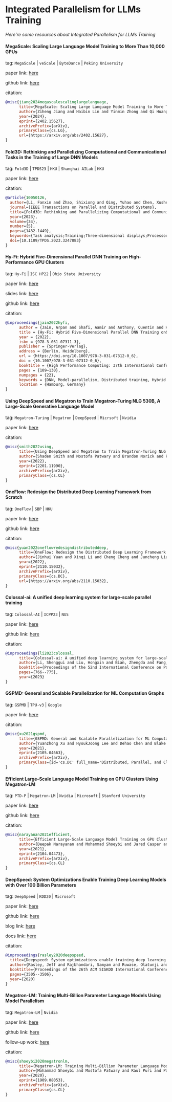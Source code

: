 
# Integrated Parallelism for LLMs Training
*Here're some resources about Integrated Parallelism for LLMs Training*


#### MegaScale: Scaling Large Language Model Training to More Than 10,000 GPUs

tag: `MegaScale` | `veScale` | `ByteDance` | `Peking University`

paper link: [here](https://arxiv.org/pdf/2402.15627)

github link: [here](https://github.com/volcengine/veScale)

citation:

```bibtex
@misc{jiang2024megascalescalinglargelanguage,
      title={MegaScale: Scaling Large Language Model Training to More Than 10,000 GPUs}, 
      author={Ziheng Jiang and Haibin Lin and Yinmin Zhong and Qi Huang and Yangrui Chen and Zhi Zhang and Yanghua Peng and Xiang Li and Cong Xie and Shibiao Nong and Yulu Jia and Sun He and Hongmin Chen and Zhihao Bai and Qi Hou and Shipeng Yan and Ding Zhou and Yiyao Sheng and Zhuo Jiang and Haohan Xu and Haoran Wei and Zhang Zhang and Pengfei Nie and Leqi Zou and Sida Zhao and Liang Xiang and Zherui Liu and Zhe Li and Xiaoying Jia and Jianxi Ye and Xin Jin and Xin Liu},
      year={2024},
      eprint={2402.15627},
      archivePrefix={arXiv},
      primaryClass={cs.LG},
      url={https://arxiv.org/abs/2402.15627}, 
}
```


#### Fold3D: Rethinking and Parallelizing Computational and Communicational Tasks in the Training of Large DNN Models

tag: `Fold3D` | `TPDS23` | `HKU` | `Shanghai AILab` | `HKU`

paper link: [here](https://ieeexplore.ieee.org/document/10050126)

citation:

```bibtex
@article{10050126,
  author={Li, Fanxin and Zhao, Shixiong and Qing, Yuhao and Chen, Xusheng and Guan, Xiuxian and Wang, Sen and Zhang, Gong and Cui, Heming},
  journal={IEEE Transactions on Parallel and Distributed Systems}, 
  title={Fold3D: Rethinking and Parallelizing Computational and Communicational Tasks in the Training of Large DNN Models}, 
  year={2023},
  volume={34},
  number={5},
  pages={1432-1449},
  keywords={Task analysis;Training;Three-dimensional displays;Processor scheduling;Graphics processing units;Pipeline processing;Computational modeling;3D parallelism;DNN;deep learning;distributed training;GPU;machine learning;pipeline parallelism},
  doi={10.1109/TPDS.2023.3247883}
}
```


#### Hy-Fi: Hybrid Five-Dimensional Parallel DNN Training on High-Performance GPU Clusters

tag: `Hy-Fi` | `ISC HP22` | `Ohio State University`

paper link: [here](https://link.springer.com/chapter/10.1007/978-3-031-07312-0_6)

slides link: [here](https://mug.mvapich.cse.ohio-state.edu/static/media/mug/presentations/22/jain-mug22-short-talk-wed.pdf)

github link: [here](https://github.com/OSU-Nowlab/MPI4DL)

citation:

```bibtex
@inproceedings{jain2022hyfi,
      author = {Jain, Arpan and Shafi, Aamir and Anthony, Quentin and Kousha, Pouya and Subramoni, Hari and Panda, Dhableswar K.},
      title = {Hy-Fi: Hybrid Five-Dimensional Parallel DNN Training on&nbsp;High-Performance GPU Clusters},
      year = {2022},
      isbn = {978-3-031-07311-3},
      publisher = {Springer-Verlag},
      address = {Berlin, Heidelberg},
      url = {https://doi.org/10.1007/978-3-031-07312-0_6},
      doi = {10.1007/978-3-031-07312-0_6},
      booktitle = {High Performance Computing: 37th International Conference, ISC High Performance 2022, Hamburg, Germany, May 29 – June 2, 2022, Proceedings},
      pages = {109–130},
      numpages = {22},
      keywords = {DNN, Model-parallelism, Distributed training, Hybrid parallelism, MPI, GPU},
      location = {Hamburg, Germany}
}
```


#### Using DeepSpeed and Megatron to Train Megatron-Turing NLG 530B, A Large-Scale Generative Language Model

tag: `Megatron-Turing` | `Megatron` | `DeepSpeed` | `Micrsoft` | `Nvidia`

paper link: [here](https://arxiv.org/pdf/2201.11990.pdf)

citation:

```bibtex
@misc{smith2022using,
      title={Using DeepSpeed and Megatron to Train Megatron-Turing NLG 530B, A Large-Scale Generative Language Model}, 
      author={Shaden Smith and Mostofa Patwary and Brandon Norick and Patrick LeGresley and Samyam Rajbhandari and Jared Casper and Zhun Liu and Shrimai Prabhumoye and George Zerveas and Vijay Korthikanti and Elton Zhang and Rewon Child and Reza Yazdani Aminabadi and Julie Bernauer and Xia Song and Mohammad Shoeybi and Yuxiong He and Michael Houston and Saurabh Tiwary and Bryan Catanzaro},
      year={2022},
      eprint={2201.11990},
      archivePrefix={arXiv},
      primaryClass={cs.CL}
}
```


#### OneFlow: Redesign the Distributed Deep Learning Framework from Scratch

tag: `OneFlow` | `SBP` | `HKU`

paper link: [here](https://arxiv.org/pdf/2110.15032)

github link: [here](https://github.com/Oneflow-Inc/oneflow)

citation:

```bibtex
@misc{yuan2022oneflowredesigndistributeddeep,
      title={OneFlow: Redesign the Distributed Deep Learning Framework from Scratch}, 
      author={Jinhui Yuan and Xinqi Li and Cheng Cheng and Juncheng Liu and Ran Guo and Shenghang Cai and Chi Yao and Fei Yang and Xiaodong Yi and Chuan Wu and Haoran Zhang and Jie Zhao},
      year={2022},
      eprint={2110.15032},
      archivePrefix={arXiv},
      primaryClass={cs.DC},
      url={https://arxiv.org/abs/2110.15032}, 
}
```


#### Colossal-ai: A unified deep learning system for large-scale parallel training

tag: `Colossal-AI` | `ICPP23` | `NUS`

paper link: [here](https://arxiv.org/pdf/2110.14883)

github link: [here](https://github.com/hpcaitech/ColossalAI)

citation:

```bibtex
@inproceedings{li2023colossal,
      title={Colossal-ai: A unified deep learning system for large-scale parallel training},
      author={Li, Shenggui and Liu, Hongxin and Bian, Zhengda and Fang, Jiarui and Huang, Haichen and Liu, Yuliang and Wang, Boxiang and You, Yang},
      booktitle={Proceedings of the 52nd International Conference on Parallel Processing},
      pages={766--775},
      year={2023}
}
```


#### GSPMD: General and Scalable Parallelization for ML Computation Graphs

tag: `GSPMD` | `TPU-v3` | `Google`

paper link: [here](https://arxiv.org/pdf/2105.04663)

citation:

```bibtex
@misc{xu2021gspmd,
      title={GSPMD: General and Scalable Parallelization for ML Computation Graphs}, 
      author={Yuanzhong Xu and HyoukJoong Lee and Dehao Chen and Blake Hechtman and Yanping Huang and Rahul Joshi and Maxim Krikun and Dmitry Lepikhin and Andy Ly and Marcello Maggioni and Ruoming Pang and Noam Shazeer and Shibo Wang and Tao Wang and Yonghui Wu and Zhifeng Chen},
      year={2021},
      eprint={2105.04663},
      archivePrefix={arXiv},
      primaryClass={id='cs.DC' full_name='Distributed, Parallel, and Cluster Computing' is_active=True alt_name=None in_archive='cs' is_general=False description='Covers fault-tolerance, distributed algorithms, stabilility, parallel computation, and cluster computing. Roughly includes material in ACM Subject Classes C.1.2, C.1.4, C.2.4, D.1.3, D.4.5, D.4.7, E.1.'}
}
```

#### Efficient Large-Scale Language Model Training on GPU Clusters Using Megatron-LM

tag: `PTD-P` | `Megatron-LM` | `Nvidia` | `Microsoft` | `Stanford University`

paper link: [here](https://arxiv.org/pdf/2104.04473.pdf)

github link: [here](https://github.com/NVIDIA/Megatron-LM)

citation:

```bibtex
@misc{narayanan2021efficient,
      title={Efficient Large-Scale Language Model Training on GPU Clusters Using Megatron-LM}, 
      author={Deepak Narayanan and Mohammad Shoeybi and Jared Casper and Patrick LeGresley and Mostofa Patwary and Vijay Anand Korthikanti and Dmitri Vainbrand and Prethvi Kashinkunti and Julie Bernauer and Bryan Catanzaro and Amar Phanishayee and Matei Zaharia},
      year={2021},
      eprint={2104.04473},
      archivePrefix={arXiv},
      primaryClass={cs.CL}
}
```

#### DeepSpeed: System Optimizations Enable Training Deep Learning Models with Over 100 Billion Parameters

tag: `DeepSpeed` | `KDD20` | `Microsoft`

paper link: [here](https://dl.acm.org/doi/10.1145/3394486.3406703)

github link: [here](https://github.com/microsoft/DeepSpeed)

blog link: [here](https://www.microsoft.com/en-us/research/blog/deepspeed-extreme-scale-model-training-for-everyone/)

docs link: [here](https://deepspeed.readthedocs.io/en/latest/index.html)

citation:

```bibtex
@inproceedings{rasley2020deepspeed,
  title={Deepspeed: System optimizations enable training deep learning models with over 100 billion parameters},
  author={Rasley, Jeff and Rajbhandari, Samyam and Ruwase, Olatunji and He, Yuxiong},
  booktitle={Proceedings of the 26th ACM SIGKDD International Conference on Knowledge Discovery \& Data Mining},
  pages={3505--3506},
  year={2020}
}
```


#### Megatron-LM: Training Multi-Billion Parameter Language Models Using Model Parallelism

tag: `Megatron-LM` | `Nvidia`

paper link: [here](https://arxiv.org/pdf/1909.08053.pdf)

github link: [here](https://github.com/NVIDIA/Megatron-LM)

follow-up work: [here](https://arxiv.org/pdf/2104.04473.pdf)

citation:

```bibtex
@misc{shoeybi2020megatronlm,
      title={Megatron-LM: Training Multi-Billion Parameter Language Models Using Model Parallelism}, 
      author={Mohammad Shoeybi and Mostofa Patwary and Raul Puri and Patrick LeGresley and Jared Casper and Bryan Catanzaro},
      year={2020},
      eprint={1909.08053},
      archivePrefix={arXiv},
      primaryClass={cs.CL}
}
```



